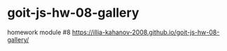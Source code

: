 # goit-js-hw-08-gallery
homework module #8
https://illia-kahanov-2008.github.io/goit-js-hw-08-gallery/
